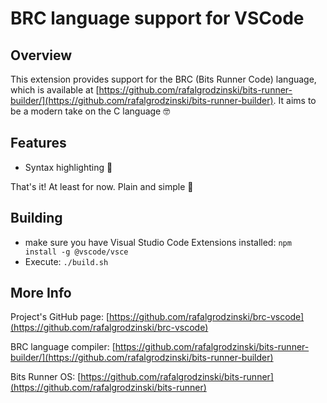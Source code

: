 # BRC language support for VSCode

## Overview

This extension provides support for the BRC (Bits Runner Code) language, which is available at [https://github.com/rafalgrodzinski/bits-runner-builder/](https://github.com/rafalgrodzinski/bits-runner-builder). It aims to be a modern take on the C language 🤓

## Features
- Syntax highlighting 🌈

That's it! At least for now. Plain and simple 🤘

## Building
- make sure you have Visual Studio Code Extensions installed:
`npm install -g @vscode/vsce`
- Execute:
`./build.sh`

## More Info
Project's GitHub page:
[https://github.com/rafalgrodzinski/brc-vscode](https://github.com/rafalgrodzinski/brc-vscode)

BRC language compiler:
[https://github.com/rafalgrodzinski/bits-runner-builder/](https://github.com/rafalgrodzinski/bits-runner-builder)

Bits Runner OS:
[https://github.com/rafalgrodzinski/bits-runner](https://github.com/rafalgrodzinski/bits-runner)
